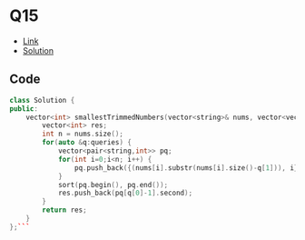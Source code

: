 # Q15

- [Link](https://leetcode.com/problems/query-kth-smallest-trimmed-number/)
- [Solution](https://leetcode.com/problems/query-kth-smallest-trimmed-number/submissions/881871583/)

## Code
```cpp
class Solution {
public:
    vector<int> smallestTrimmedNumbers(vector<string>& nums, vector<vector<int>>& queries) {
        vector<int> res;
        int n = nums.size();
        for(auto &q:queries) {
            vector<pair<string,int>> pq;
            for(int i=0;i<n; i++) {
                pq.push_back({(nums[i].substr(nums[i].size()-q[1])), i});
            }
            sort(pq.begin(), pq.end());
            res.push_back(pq[q[0]-1].second);
        }
        return res;
    }
};```